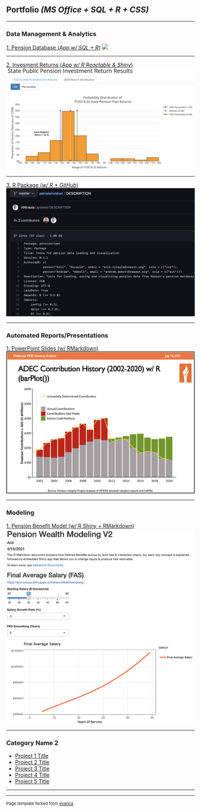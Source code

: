 ## Portfolio _(MS Office + SQL + R + CSS)_
---

### Data Management & Analytics

[1. Pension Database (*App w/ SQL + R*)](https://github.com/ReasonFoundation/)
<img src="images/Reason Database Viewer (V4.0).png?raw=true"/>

---

[2. Invesment Returns (*App w/ R Reactable & Shiny*)](https://reason.shinyapps.io/StatePublicPensionReturnResults_Updt2)
<img src="images/2020FY Returns2.jpg?raw=true"/>

---

[3. R Package (*w/ R + GitHub*)](https://github.com/ReasonFoundation/pensionviewr)
<img src="images/Pensionviewr.png?raw=true"/>

---

### Automated Reports/Presentations

[1. PowerPoint Slides (w/ RMarkdown)](http://example.com/)
<img src="images/OPERS_PPT2.png?raw=true"/>

---

### Modeling

[1. Pension Benefit Model (w/ R Shiny + RMarkdown)](https://anil-niraula.shinyapps.io/PensionWealthModeling/)
<img src="images/BenefitModel.png?raw=true"/>

---

### Category Name 2

- [Project 1 Title](http://example.com/)
- [Project 2 Title](http://example.com/)
- [Project 3 Title](http://example.com/)
- [Project 4 Title](http://example.com/)
- [Project 5 Title](http://example.com/)

---




---
<p style="font-size:11px">Page template forked from <a href="https://github.com/evanca/quick-portfolio">evanca</a></p>
<!-- Remove above link if you don't want to attibute -->
